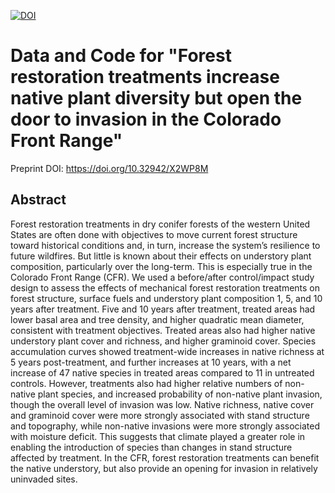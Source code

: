 

[![DOI](https://zenodo.org/badge/719301964.svg)](https://doi.org/10.5281/zenodo.15595392)



# Data and Code for "Forest restoration treatments increase native plant diversity but open the door to invasion in the Colorado Front Range"

Preprint DOI: https://doi.org/10.32942/X2WP8M

## Abstract

Forest restoration treatments in dry conifer forests of the western United States are often done with objectives to move current forest structure toward historical conditions and, in turn,  increase the system’s resilience to future wildfires. But little is known about their effects on understory plant composition, particularly over the long-term. This is especially true in the Colorado Front Range (CFR). We used a before/after control/impact study design to assess the effects of mechanical forest restoration treatments on forest structure, surface fuels and understory plant composition 1, 5, and 10 years after treatment. Five and 10 years after treatment, treated areas had lower basal area and tree density, and higher quadratic mean diameter, consistent with treatment objectives. Treated areas also had higher native understory plant cover and richness, and higher graminoid cover. Species accumulation curves showed treatment-wide increases in native richness at 5 years post-treatment, and further increases at 10 years, with a net increase of 47 native species in treated areas compared to 11 in untreated controls. However, treatments also had higher relative numbers of non-native plant species, and increased probability of non-native plant invasion, though the overall level of invasion was low. Native richness, native cover and graminoid cover were more strongly associated with stand structure and topography, while non-native invasions were more strongly associated with moisture deficit. This suggests that climate played a greater role in enabling the introduction of species than changes in stand structure affected by treatment. In the CFR, forest restoration treatments can benefit the native understory, but also provide an opening for invasion in relatively uninvaded sites.

##
